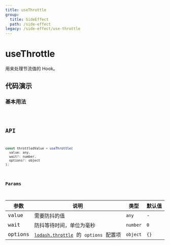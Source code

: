 ```yaml
---
title: useThrottle
group:
  title: SideEffect
  path: /side-effect
legacy: /side-effect/use-throttle
---
```


# useThrottle

用来处理节流值的 Hook。

## 代码演示

### 基本用法

<code src="./demo/Demo1.jsx" />

## API

```javascript
const throttledValue = useThrottle(
  value: any, 
  wait?: number, 
  options?: object
);
```

### Params

| 参数  | 说明                     | 类型   | 默认值 |
|-------|-----------------------|--------|--------|
| value | 需要防抖的值         | `any`    | -      |
| wait  | 防抖等待时间，单位为毫秒 | `number` | `0`   |
| options  | [`lodash.throttle`](https://www.lodashjs.com/docs/latest#_throttlefunc-wait0-options) 的 `options` 配置项 | `object`  | `{}` |
